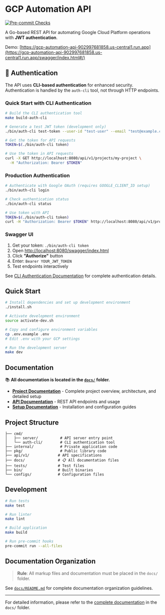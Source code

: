 # GCP Automation API

[![Pre-commit Checks](https://github.com/stuartshay/gcp-automation-api/actions/workflows/pre-commit.yml/badge.svg)](https://github.com/stuartshay/gcp-automation-api/actions/workflows/pre-commit.yml)

A Go-based REST API for automating Google Cloud Platform operations with **JWT authentication**.

Demo: [https://gcp-automation-api-902997681858.us-central1.run.app](https://gcp-automation-api-902997681858.us-central1.run.app/swagger/index.html#/)

## 🔐 Authentication

The API uses **CLI-based authentication** for enhanced security. Authentication is handled by the `auth-cli` tool, not through HTTP endpoints.

### Quick Start with CLI Authentication

```bash
# Build the CLI authentication tool
make build-auth-cli

# Generate a test JWT token (development only)
./bin/auth-cli test-token --user-id "test-user" --email "test@example.com" --name "Test User"

# Get the token for API requests
TOKEN=$(./bin/auth-cli token)

# Use the token in API requests
curl -X GET http://localhost:8080/api/v1/projects/my-project \
  -H "Authorization: Bearer $TOKEN"
```

### Production Authentication

```bash
# Authenticate with Google OAuth (requires GOOGLE_CLIENT_ID setup)
./bin/auth-cli login

# Check authentication status
./bin/auth-cli status

# Use token with API
TOKEN=$(./bin/auth-cli token)
curl -H "Authorization: Bearer $TOKEN" http://localhost:8080/api/v1/projects
```

### Swagger UI

1. Get your token: `./bin/auth-cli token`
2. Open [http://localhost:8080/swagger/index.html](http://localhost:8080/swagger/index.html)
3. Click **"Authorize"** button
4. Enter: `Bearer YOUR_JWT_TOKEN`
5. Test endpoints interactively

See [CLI Authentication Documentation](./docs/CLI_AUTHENTICATION.md) for complete authentication details.

## Quick Start

```bash
# Install dependencies and set up development environment
./install.sh

# Activate development environment
source activate-dev.sh

# Copy and configure environment variables
cp .env.example .env
# Edit .env with your GCP settings

# Run the development server
make dev
```

## Documentation

📚 **All documentation is located in the [`docs/`](./docs/) folder.**

- **[Project Documentation](./docs/PROJECT_README.md)** - Complete project overview, architecture, and detailed setup
- **[API Documentation](./docs/API.md)** - REST API endpoints and usage
- **[Setup Documentation](./docs/)** - Installation and configuration guides

## Project Structure

```text
├── cmd/
│   ├── server/          # API server entry point
│   └── auth-cli/        # CLI authentication tool
├── internal/            # Private application code
├── pkg/                 # Public library code
├── api/v1/             # API specifications
├── docs/               # 📋 All documentation files
├── tests/              # Test files
├── bin/                # Built binaries
└── configs/            # Configuration files
```

## Development

```bash
# Run tests
make test

# Run linter
make lint

# Build application
make build

# Run pre-commit hooks
pre-commit run --all-files
```

## Documentation Organization

> **Rule**: All markup files and documentation must be placed in the `docs/` folder.

See [`docs/README.md`](./docs/README.md) for complete documentation organization guidelines.

---

For detailed information, please refer to the [complete documentation](./docs/) in the `docs/` folder.
